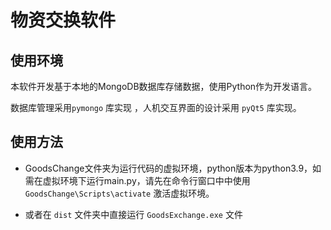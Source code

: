 # 物资交换软件

## 使用环境

本软件开发基于本地的MongoDB数据库存储数据，使用Python作为开发语言。

数据库管理采用`pymongo` 库实现 ，人机交互界面的设计采用 `pyQt5` 库实现。

## 使用方法

- GoodsChange文件夹为运行代码的虚拟环境，python版本为python3.9，如需在虚拟环境下运行main.py，请先在命令行窗口中中使用`GoodsChange\Scripts\activate` 激活虚拟环境。

- 或者在 `dist` 文件夹中直接运行 `GoodsExchange.exe` 文件

